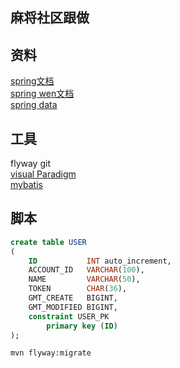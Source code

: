 ## 麻将社区跟做

## 资料
[spring文档](https://spring.io/guides)  
[spring wen文档](https://spring.io/guides/gs/serving-web-content/)  
[spring data](https://docs.spring.io/spring-boot/docs/current/reference/htmlsingle/)


## 工具  
flyway
git  
[visual Paradigm](https://www.visual-paradigm.com)  
[mybatis](http://mybatis.org/spring-boot-starter/mybatis-spring-boot-autoconfigure/)  

## 脚本  
```sql
create table USER
(
    ID           INT auto_increment,
    ACCOUNT_ID   VARCHAR(100),
    NAME         VARCHAR(50),
    TOKEN        CHAR(36),
    GMT_CREATE   BIGINT,
    GMT_MODIFIED BIGINT,
    constraint USER_PK
        primary key (ID)
);
```
```bash
mvn flyway:migrate
```